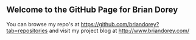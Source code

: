 ## Welcome to the GitHub Page for Brian Dorey

You can browse my repo's at https://github.com/briandorey?tab=repositories and visit my project blog at http://www.briandorey.com/
